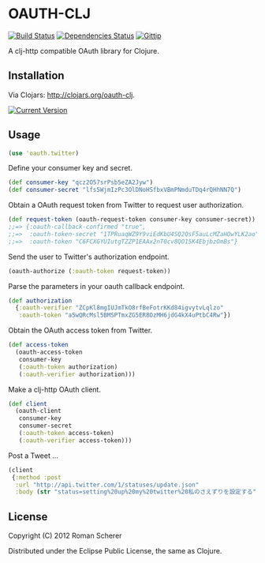 # OAUTH-CLJ
  [![Build Status](https://travis-ci.org/r0man/oauth-clj.png)](https://travis-ci.org/r0man/oauth-clj)
  [![Dependencies Status](http://jarkeeper.com/r0man/oauth-clj/status.png)](http://jarkeeper.com/r0man/oauth-clj)
  [![Gittip](http://img.shields.io/gittip/r0man.svg)](https://www.gittip.com/r0man)

A clj-http compatible OAuth library for Clojure.

## Installation

Via Clojars: http://clojars.org/oauth-clj.

[![Current Version](https://clojars.org/oauth-clj/latest-version.svg)](https://clojars.org/oauth-clj)

## Usage

``` clj
(use 'oauth.twitter)
```

Define your consumer key and secret.

``` clj
(def consumer-key "qcz2O57srPsb5eZA2Jyw")
(def consumer-secret "lfs5WjmIzPc3OlDNoHSfbxVBmPNmduTDq4rQHhNN7Q")
```

Obtain a OAuth request token from Twitter to request user authorization.

``` clj
(def request-token (oauth-request-token consumer-key consumer-secret))
;;=> {:oauth-callback-confirmed "true",
;;=>  :oauth-token-secret "1TPRuaqWZ9Y9viEdKbU4SQ2QsF5auLcMZaHOwYLK2ao",
;;=>  :oauth-token "C6FCXGYUIutgTZZP1EAAx2nT0cv8QO15K4EbjbzOmBs"}
```

Send the user to Twitter's authorization endpoint.

``` clj
(oauth-authorize (:oauth-token request-token))
```

Parse the parameters in your oauth callback endpoint.

``` clj
(def authorization
  {:oauth-verifier "ZCpKl8mgIUJmTkO8rfBeFotrKKd84igvytvLqlzo"
   :oauth-token "a5wQRcMsl5BMSPTmxZG5ER8OzMH6jdG4kX4uPtbC4Rw"})
```

Obtain the OAuth access token from Twitter.

``` clj
(def access-token
  (oauth-access-token
   consumer-key
   (:oauth-token authorization)
   (:oauth-verifier authorization)))
```

Make a clj-http OAuth client.

``` clj
(def client
  (oauth-client
   consumer-key
   consumer-secret
   (:oauth-token access-token)
   (:oauth-verifier access-token)))
```

Post a Tweet ...

``` clj
(client
 {:method :post
  :url "http://api.twitter.com/1/statuses/update.json"
  :body (str "status=setting%20up%20my%20twitter%20私のさえずりを設定する")})
```

## License

Copyright (C) 2012 Roman Scherer

Distributed under the Eclipse Public License, the same as Clojure.
